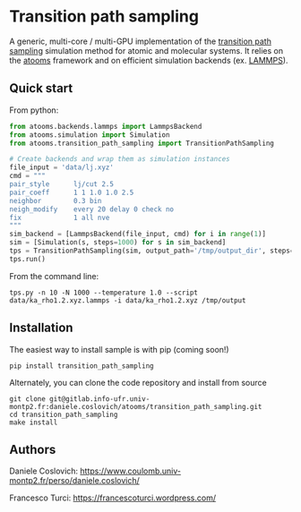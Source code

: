 Transition path sampling
========================

A generic, multi-core / multi-GPU implementation of the [transition path sampling](https://en.wikipedia.org/wiki/Transition_path_sampling) simulation method for atomic and molecular systems. It relies on the [atooms](https://gitlab.info-ufr.univ-montp2.fr/atooms/atooms.git) framework and on efficient simulation backends (ex. [LAMMPS](http://lammps.sandia.gov/)).

Quick start
-----------
From python:

```python
from atooms.backends.lammps import LammpsBackend
from atooms.simulation import Simulation
from atooms.transition_path_sampling import TransitionPathSampling

# Create backends and wrap them as simulation instances
file_input = 'data/lj.xyz'
cmd = """
pair_style      lj/cut 2.5
pair_coeff      1 1 1.0 1.0 2.5
neighbor        0.3 bin
neigh_modify    every 20 delay 0 check no
fix             1 all nve
"""
sim_backend = [LammpsBackend(file_input, cmd) for i in range(1)]
sim = [Simulation(s, steps=1000) for s in sim_backend]
tps = TransitionPathSampling(sim, output_path='/tmp/output_dir', steps=10)
tps.run()
```

From the command line:
```shell
tps.py -n 10 -N 1000 --temperature 1.0 --script data/ka_rho1.2.xyz.lammps -i data/ka_rho1.2.xyz /tmp/output
```



Installation
------------
The easiest way to install sample is with pip (coming soon!)
```
pip install transition_path_sampling
```

Alternately, you can clone the code repository and install from source
```
git clone git@gitlab.info-ufr.univ-montp2.fr:daniele.coslovich/atooms/transition_path_sampling.git
cd transition_path_sampling
make install
```

Authors
-------
Daniele Coslovich: https://www.coulomb.univ-montp2.fr/perso/daniele.coslovich/

Francesco Turci: https://francescoturci.wordpress.com/
